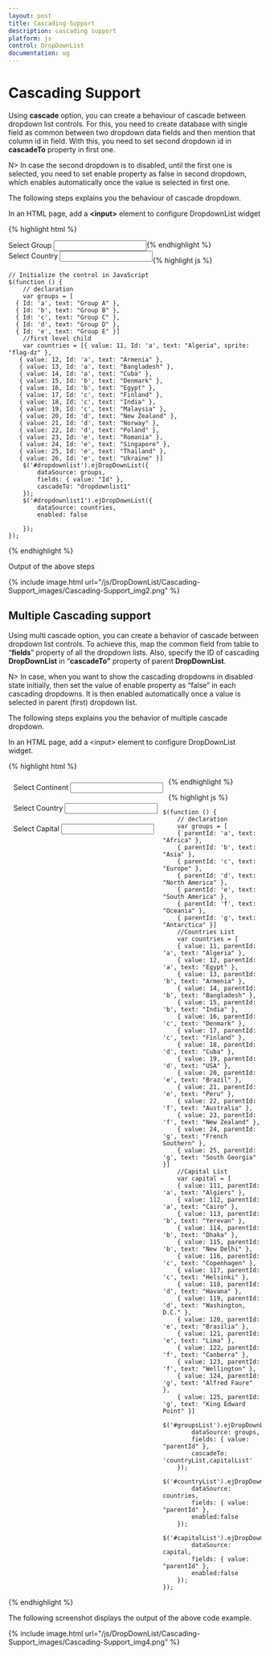 ```yaml
---
layout: post
title: Cascading-Support
description: cascading support 
platform: js
control: DropDownList
documentation: ug
---
```


# Cascading Support 

Using **cascade** option, you can create a behaviour of cascade between dropdown list controls. For this, you need to create database with single field as common between two dropdown data fields and then mention that column id in field. With this, you need to set second dropdown id in **cascadeTo** property in first one. 

N>  In case the second dropdown is to disabled, until the first one is selected, you need to set enable property as false in second dropdown, which enables automatically once the value is selected in first one. 

The following steps explains you the behaviour of cascade dropdown. 

In an HTML page, add a **&lt;input&gt;** element to configure DropdownList widget

{% highlight html %}

<div class="control" style="float: left;">
    <span class="txt">Select Group</span>
    <input id="dropdownlist" type="text" />
</div>

<div class="control" style="float: left;">
    <span class="txt">Select Country</span>
    <input id="dropdownlist1" type="text" />
</div>

{% endhighlight %}

{% highlight js %}

    // Initialize the control in JavaScript
    $(function () {
        // declaration
        var groups = [
      { Id: 'a', text: "Group A" },
      { Id: 'b', text: "Group B" },
      { Id: 'c', text: "Group C" },
      { Id: 'd', text: "Group D" },
      { Id: 'e', text: "Group E" }]
        //first level child
        var countries = [{ value: 11, Id: 'a', text: "Algeria", sprite: "flag-dz" },
       { value: 12, Id: 'a', text: "Armenia" },
       { value: 13, Id: 'a', text: "Bangladesh" },
       { value: 14, Id: 'a', text: "Cuba" },
       { value: 15, Id: 'b', text: "Denmark" },
       { value: 16, Id: 'b', text: "Egypt" },
       { value: 17, Id: 'c', text: "Finland" },
       { value: 18, Id: 'c', text: "India" },
       { value: 19, Id: 'c', text: "Malaysia" },
       { value: 20, Id: 'd', text: "New Zealand" },
       { value: 21, Id: 'd', text: "Norway" },
       { value: 22, Id: 'd', text: "Poland" },
       { value: 23, Id: 'e', text: "Romania" },
       { value: 24, Id: 'e', text: "Singapore" },
       { value: 25, Id: 'e', text: "Thailand" },
       { value: 26, Id: 'e', text: "Ukraine" }]
        $('#dropdownlist').ejDropDownList({
            dataSource: groups,
            fields: { value: "Id" },
            cascadeTo: "dropdownlist1"
        });
        $('#dropdownlist1').ejDropDownList({
            dataSource: countries,
            enabled: false
    
        });
    });
        
{% endhighlight %}

Output of the above steps

{% include image.html url="/js/DropDownList/Cascading-Support_images/Cascading-Support_img2.png" %}

## Multiple Cascading support

Using multi cascade option, you can create a behavior of cascade between dropdown list controls. To achieve this, map the common field from table to “**fields**” property of all the dropdown lists. Also, specify the ID of cascading **DropDownList** in “**cascadeTo”** property of parent **DropDownList**. 

N>  In case, when you want to show the cascading dropdowns in disabled state initially, then set the value of enable property as “false” in each cascading dropdowns. It is then enabled automatically once a value is selected in parent (first) dropdown list.

The following steps explains you the behavior of multiple cascade dropdown.

In an HTML page, add a &lt;input&gt; element to configure DropDownList widget.

{% highlight html %}

<div class="control" style="float: left; padding:10px;">
    <span class="txt">Select Continent</span>
    <input id="groupsList" type="text" />
</div>
<div class="control" style="float: left; padding:10px;">
    <span class="txt">Select Country</span>
    <input id="countryList" type="text" />
</div>
<div class="control" style="float: left; padding:10px;">
    <span class="txt">Select Capital</span>
    <input id="capitalList" type="text" />
</div>
     
 {% endhighlight %}
     
{% highlight js %}

    $(function () {
        // declaration
        var groups = [
        { parentId: 'a', text: "Africa" },
        { parentId: 'b', text: "Asia" },
        { parentId: 'c', text: "Europe" },
        { parentId: 'd', text: "North America" },
        { parentId: 'e', text: "South America" },
        { parentId: 'f', text: "Oceania" },
        { parentId: 'g', text: "Antarctica" }]
        //Countries List
        var countries = [
        { value: 11, parentId: 'a', text: "Algeria" },
        { value: 12, parentId: 'a', text: "Egypt" },
        { value: 13, parentId: 'b', text: "Armenia" },
        { value: 14, parentId: 'b', text: "Bangladesh" },
        { value: 15, parentId: 'b', text: "India" },
        { value: 16, parentId: 'c', text: "Denmark" },
        { value: 17, parentId: 'c', text: "Finland" },
        { value: 18, parentId: 'd', text: "Cuba" },
        { value: 19, parentId: 'd', text: "USA" },
        { value: 20, parentId: 'e', text: "Brazil" },
        { value: 21, parentId: 'e', text: "Peru" },
        { value: 22, parentId: 'f', text: "Australia" },
        { value: 23, parentId: 'f', text: "New Zealand" },
        { value: 24, parentId: 'g', text: "French Southern" },
        { value: 25, parentId: 'g', text: "South Georgia" }]
        //Capital List
        var capital = [
        { value: 111, parentId: 'a', text: "Algiers" },
        { value: 112, parentId: 'a', text: "Cairo" },
        { value: 113, parentId: 'b', text: "Yerevan" },
        { value: 114, parentId: 'b', text: "Dhaka" },
        { value: 115, parentId: 'b', text: "New Delhi" },
        { value: 116, parentId: 'c', text: "Copenhagen" },
        { value: 117, parentId: 'c', text: "Helsinki" },
        { value: 118, parentId: 'd', text: "Havana" },
        { value: 119, parentId: 'd', text: "Washington, D.C." },
        { value: 120, parentId: 'e', text: "Brasília" },
        { value: 121, parentId: 'e', text: "Lima" },
        { value: 122, parentId: 'f', text: "Canberra" },
        { value: 123, parentId: 'f', text: "Wellington" },
        { value: 124, parentId: 'g', text: "Alfred Faure" },
        { value: 125, parentId: 'g', text: "King Edward Point" }]
        $('#groupsList').ejDropDownList({
            dataSource: groups,
            fields: { value: "parentId" },
            cascadeTo: 'countryList,capitalList'
        });
        $('#countryList').ejDropDownList({
            dataSource: countries,
            fields: { value: "parentId" },
            enabled:false
        });
        $('#capitalList').ejDropDownList({
            dataSource: capital,
            fields: { value: "parentId" },
            enabled:false
        });
    });

{% endhighlight %}


The following screenshot displays the output of the above code example.

{% include image.html url="/js/DropDownList/Cascading-Support_images/Cascading-Support_img4.png" %}

